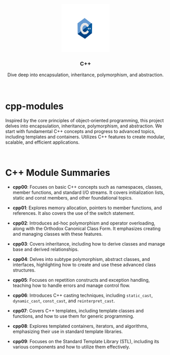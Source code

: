 
<div align="center">
<a href="https://github.com/hadi14250">
    <img src="github_gifs/cpp.gif" alt="c++ gif" width="150" height="150">
  </a>
  <h3 align="center">C++</h3>
    Dive deep into encapsulation, inheritance, polymorphism, and abstraction.
  <br>
  <br>
</div>

<br>



# cpp-modules

Inspired by the core principles of object-oriented programming, this project delves into encapsulation, inheritance, polymorphism, and abstraction. We start with fundamental C++ concepts and progress to advanced topics, including templates and containers. Utilizes C++ features to create modular, scalable, and efficient applications.

<br>


# C++ Module Summaries

- **cpp00**: Focuses on basic C++ concepts such as namespaces, classes, member functions, and standard I/O streams. It covers initialization lists, static and const members, and other foundational topics.

- **cpp01**: Explores memory allocation, pointers to member functions, and references. It also covers the use of the switch statement.

- **cpp02**: Introduces ad-hoc polymorphism and operator overloading, along with the Orthodox Canonical Class Form. It emphasizes creating and managing classes with these features.

- **cpp03**: Covers inheritance, including how to derive classes and manage base and derived relationships.

- **cpp04**: Delves into subtype polymorphism, abstract classes, and interfaces, highlighting how to create and use these advanced class structures.

- **cpp05**: Focuses on repetition constructs and exception handling, teaching how to handle errors and manage control flow.

- **cpp06**: Introduces C++ casting techniques, including `static_cast`, `dynamic_cast`, `const_cast`, and `reinterpret_cast`.

- **cpp07**: Covers C++ templates, including template classes and functions, and how to use them for generic programming.

- **cpp08**: Explores templated containers, iterators, and algorithms, emphasizing their use in standard template libraries.

- **cpp09**: Focuses on the Standard Template Library (STL), including its various components and how to utilize them effectively.
